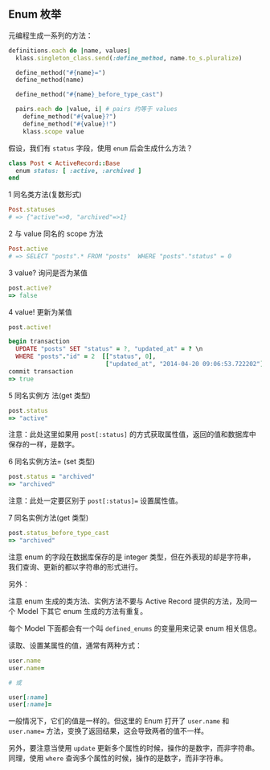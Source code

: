 ## Enum 枚举

元编程生成一系列的方法：

```ruby
definitions.each do |name, values|
  klass.singleton_class.send(:define_method, name.to_s.pluralize)

  define_method("#{name}=")
  define_method(name)

  define_method("#{name}_before_type_cast")

  pairs.each do |value, i| # pairs 约等于 values
    define_method("#{value}?")
    define_method("#{value}!")
    klass.scope value
```

假设，我们有 `status` 字段，使用 `enum` 后会生成什么方法？

```ruby
class Post < ActiveRecord::Base
  enum status: [ :active, :archived ]
end
```

1 同名类方法(复数形式)

```ruby
Post.statuses
# => {"active"=>0, "archived"=>1}
```


2 与 value 同名的 scope 方法

```ruby
Post.active
# => SELECT "posts".* FROM "posts"  WHERE "posts"."status" = 0
```

3 value? 询问是否为某值

```ruby
post.active?
=> false
```


4 value! 更新为某值

```ruby
post.active!

begin transaction
  UPDATE "posts" SET "status" = ?, "updated_at" = ? \n
  WHERE "posts"."id" = 2  [["status", 0],
                           ["updated_at", "2014-04-20 09:06:53.722202"]]
commit transaction
=> true
```

5 同名实例方 法(get 类型)

```ruby
post.status
=> "active"
```

注意：此处这里如果用 `post[:status]` 的方式获取属性值，返回的值和数据库中保存的一样，是数字。

6 同名实例方法= (set 类型)

```ruby
post.status = "archived"
=> "archived"
```
注意：此处一定要区别于 `post[:status]=` 设置属性值。

7 同名实例方法(get 类型)

```ruby
post.status_before_type_cast
=> "archived"
```

注意 enum 的字段在数据库保存的是 integer 类型，但在外表现的却是字符串，我们查询、更新的都以字符串的形式进行。

另外：

注意 enum 生成的类方法、实例方法不要与 Active Record 提供的方法，及同一个 Model 下其它 enum 生成的方法有重复。

每个 Model 下面都会有一个叫 `defined_enums` 的变量用来记录 enum 相关信息。

读取、设置某属性的值，通常有两种方式：

```ruby
user.name
user.name=

# 或

user[:name]
user[:name]=
```

一般情况下，它们的值是一样的。但这里的 Enum 打开了 `user.name` 和 `user.name=` 方法，变换了返回结果，这会导致两者的值不一样。

另外，要注意当使用 `update` 更新多个属性的时候，操作的是数字，而非字符串。同理，使用 `where` 查询多个属性的时候，操作的是数字，而非字符串。
